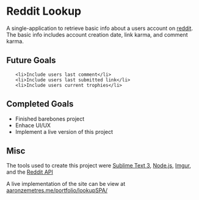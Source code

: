 Reddit Lookup 
=========================
A single-application to retrieve basic info about a users account on <a href="http://www.reddit.com">reddit</a>. The basic info includes account creation date, link karma, and comment karma.

Future Goals
------------
<ul> 
    
    <li>Include users last comment</li>
    <li>Include users last submitted link</li>
    <li>Include users current trophies</li>
</ul>

Completed Goals
---------------
<ul>
    <li>Finished barebones project</li>
    <li>Enhace UI/UX</li>
    <li>Implement a live version of this project</li>
</ul>

Misc
----
The tools used to create this project were <a href="http://www.sublimetext.com/">Sublime Text 3</a>, <a href="https://nodejs.org/">Node.js</a>, <a href="http://imgur.com/">Imgur</a>, and the <a href="http://www.reddit.com/dev/api">Reddit API</a>

A live implementation of the site can be view at <a href="http://aaronzemetres.me/portfolio/lookupSPA/">aaronzemetres.me/portfolio/lookupSPA/</a>
